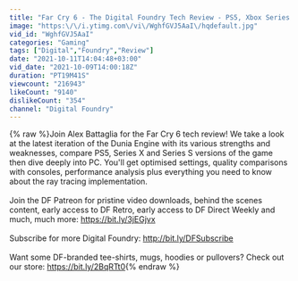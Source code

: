 ```yaml
---
title: "Far Cry 6 - The Digital Foundry Tech Review - PS5, Xbox Series X|S, PC, Ray Tracing - The Lot!"
image: "https:\/\/i.ytimg.com\/vi\/WghfGVJ5AaI\/hqdefault.jpg"
vid_id: "WghfGVJ5AaI"
categories: "Gaming"
tags: ["Digital","Foundry","Review"]
date: "2021-10-11T14:04:48+03:00"
vid_date: "2021-10-09T14:00:18Z"
duration: "PT19M41S"
viewcount: "216943"
likeCount: "9140"
dislikeCount: "354"
channel: "Digital Foundry"
---
```

{% raw %}Join Alex Battaglia for the Far Cry 6 tech review! We take a look at the latest iteration of the Dunia Engine with its various strengths and weaknesses, compare PS5, Series X and Series S versions of the game then dive deeply into PC. You'll get optimised settings, quality comparisons with consoles, performance analysis plus everything you need to know about the ray tracing implementation.<br /><br />Join the DF Patreon for pristine video downloads, behind the scenes content, early access to DF Retro, early access to DF Direct Weekly and much, much more: <a rel="nofollow" target="blank" href="https://bit.ly/3jEGjvx">https://bit.ly/3jEGjvx</a><br /><br />Subscribe for more Digital Foundry: <a rel="nofollow" target="blank" href="http://bit.ly/DFSubscribe">http://bit.ly/DFSubscribe</a><br /><br />Want some DF-branded tee-shirts, mugs, hoodies or pullovers? Check out our store: <a rel="nofollow" target="blank" href="https://bit.ly/2BqRTt0">https://bit.ly/2BqRTt0</a>{% endraw %}
